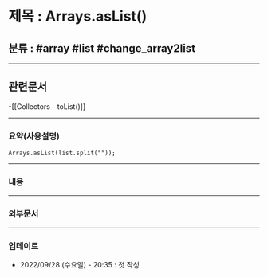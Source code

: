 # 제목 : Arrays.asList()

## 분류 : #array #list #change_array2list

---
## 관련문서
-[[Collectors - toList()]]

----
### 요약(사용설명)
```
Arrays.asList(list.split(""));
```
---
### 내용

----
### 외부문서

----
### 업데이트
-  2022/09/28 (수요일) - 20:35 : 첫 작성








